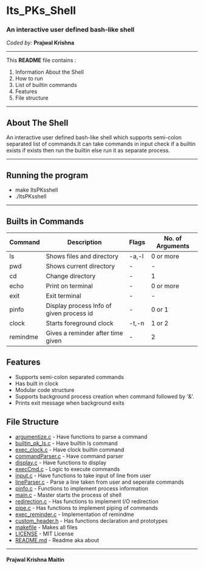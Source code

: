 # Its_PKs_Shell

### An interactive user defined bash-like shell


*Coded by:*
**Prajwal Krishna**

_______________

This **README** file contains :
 1. Information About the Shell
 2. How to run
 3. List of builtin commands
 4. Features
 5. File structure

----------


## About The Shell
An interactive user defined bash-like shell which supports semi-colon separated list of commands.It can take commands in input check if a builtin exists if exists then run the builtin else run it as separate process.

----------

## Running the program

- make ItsPKsshell
- ./ItsPKsshell

-----------
## Builts in Commands

Command | Description | Flags | No. of Arguments
---- | ---- | ---- | ----
ls | Shows files and directory |-a,-l |0 or more
pwd| Shows current directory | - | -
cd| Change directory | - | 1
echo| Print on terminal |-| 0 or more
exit|Exit terminal|-|-
pinfo|Display process Info of given process id|-|0 or 1
clock|Starts foreground clock|-t,-n|1 or 2
remindme|Gives a reminder after time given|-|2

## Features
* Supports semi-colon separated commands
* Has built in clock
* Modular code structure  
* Supports background process creation when command followed by '&'.
* Prints exit message when background exits

## File Structure

 * [argumentize.c](./argumentize.c) - Have functions to parse a command
 * [builtin_pk_ls.c](./builtin_pk_ls.c) - Have builtin ls command
 * [exec_clock.c](./exec_clock.c) - Have clock builtin command
 * [commandParser.c](./commandParser.c) - Have command parser
 * [display.c](./display.c) - Have functions to display
 * [execCmd.c](./execCmd.c) - Logic to execute commands
 * [input.c](./input.c) - Have functions to take input of line from user
 * [lineParser.c](./lineParser.c) - Parse a line taken from user and seperate commands
 * [pinfo.c](./pinfo.c) - Functions to implement process information
 * [main.c](./main.c) - Master starts the process of shell
 * [redirection.c](./redirection.c) - Has functions to implement I/O redirection
 * [pipe.c](./pipe.c) - Has functions to implement piping of commands
 * [exec_reminder.c](./exec_reminder.c) - Implementation of remindme
 * [custom_header.h](./custom_header.h) - Has functions declaration and prototypes
 * [makefile](./makefile) - Makes all files
 * [LICENSE](./LICENSE) - MIT License
 * [README.md](./README.md) - Readme aka about


_______________

#### Prajwal Krishna Maitin

